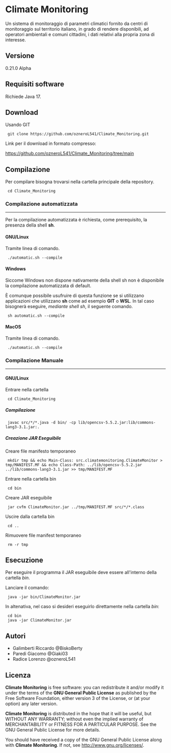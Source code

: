 # Climate Monitoring

Un sistema di monitoraggio di parametri climatici fornito da centri di monitoraggio sul territorio italiano, in grado di rendere disponibili, ad operatori ambientali e comuni cittadini, i dati relativi alla propria zona di interesse.

## Versione
0.21.0 Alpha

## Requisiti software
Richiede Java 17.

## Download
Usando GIT

     git clone https://github.com/ozneroL541/Climate_Monitoring.git

Link per il download in formato compresso:

<https://github.com/ozneroL541/Climate_Monitoring/tree/main>

## Compilazione
Per compilare bisogna trovarsi nella cartella principale della repository.

     cd Climate_Monitoring

### Compilazione automatizzata
---
Per la compilazione automatizzata è richiesta, come prerequisito, la presenza della shell **sh**.

#### GNU/Linux
Tramite linea di comando.

     ./automatic.sh --compile

#### Windows
Siccome Windows non dispone nativamente della shell sh non è disponibile la compilazione automatizzata di default.

È comunque possibile usufruire di questa funzione se si utilizzano applicazioni che utilizzano **sh** come ad esempio **GIT** o **WSL**. In tal caso bisognerà eseguire, *mediante shell sh*, il seguente comando.

     sh automatic.sh --compile

#### MacOS
Tramite linea di comando.

     ./automatic.sh --compile


### Compilazione Manuale
---
#### GNU/Linux
Entrare nella cartella

     cd Climate_Monitoring

##### Compilazione

     javac src/*/*.java -d bin/ -cp lib/opencsv-5.5.2.jar:lib/commons-lang3-3.1.jar:.

##### Creazione JAR Eseguibile
Creare file manifesto temporaneo

     mkdir tmp && echo Main-Class: src.climatemonitoring.ClimateMonitor > tmp/MANIFEST.MF && echo Class-Path: ../lib/opencsv-5.5.2.jar ../lib/commons-lang3-3.1.jar >> tmp/MANIFEST.MF

Entrare nella cartella bin

     cd bin

Creare JAR eseguibile

     jar cvfm ClimateMonitor.jar ../tmp/MANIFEST.MF src/*/*.class

Uscire dalla cartella bin

     cd ..

Rimuovere file manifest temporaneo

     rm -r tmp
## Esecuzione
Per eseguire il programma il JAR eseguibile deve essere all'interno della cartella *bin*.

Lanciare il comando:

     java -jar bin/ClimateMonitor.jar

In altenativa, nel caso si desideri eseguirlo direttamente nella cartella *bin*:

     cd bin 
     java -jar ClimateMonitor.jar

## Autori
- Galimberti Riccardo   @BiskoBerty
- Paredi Giacomo    @Giaki03
- Radice Lorenzo    @ozneroL541

## Licenza

**Climate Monitoring** is free software: you can redistribute it and/or modify
it under the terms of the **GNU General Public License** as published by
the Free Software Foundation, either version 3 of the License, or
(at your option) any later version.

**Climate Monitoring** is distributed in the hope that it will be useful,
but WITHOUT ANY WARRANTY; without even the implied warranty of
MERCHANTABILITY or FITNESS FOR A PARTICULAR PURPOSE.  See the
GNU General Public License for more details.

You should have received a copy of the GNU General Public License
along with **Climate Monitoring**.  If not, see <http://www.gnu.org/licenses/>.
